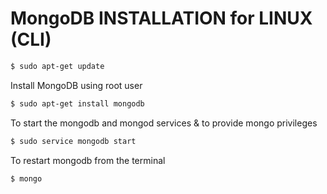# MongoDB INSTALLATION for LINUX (CLI)

```bash
$ sudo apt-get update 
```
Install MongoDB using root user
```bash
$ sudo apt-get install mongodb
```
To start the mongodb and mongod services & to provide mongo privileges
```bash
$ sudo service mongodb start
```
To restart mongodb from the terminal
```bash
$ mongo
```
